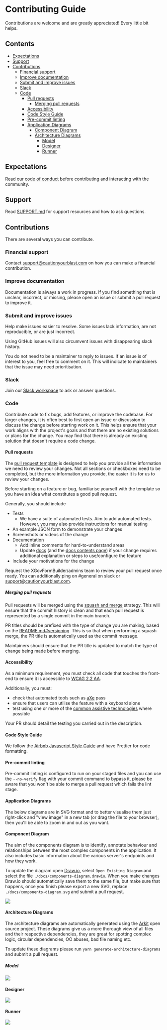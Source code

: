 # Contributing Guide

Contributions are welcome and are greatly appreciated! Every little bit helps.

## Contents

- [Expectations](#expectations)
- [Support](#support)
- [Contributions](#contributions)
  - [Financial support](#financial-support)
  - [Improve documentation](#improve-documentation)
  - [Submit and improve issues](#submit-and-improve-issues)
  - [Slack](#slack)
  - [Code](#code)
    - [Pull requests](#pull-requests)
      - [Merging pull requests](#merging-pull-requests)
    - [Accessibility](#accessibility)
    - [Code Style Guide](#code-style-guide)
    - [Pre-commit linting](#pre-commit-linting)
    - [Application Diagrams](#application-diagrams)
      - [Component Diagram](#component-diagram)
      - [Architecture Diagrams](#architecture-diagrams)
        - [Model](#model)
        - [Designer](#designer)
        - [Runner](#runner)

## Expectations

Read our [code of conduct](./CODE_OF_CONDUCT.md) before contributing and interacting with the community.

## Support

Read [SUPPORT.md](./SUPPORT.md) for support resources and how to ask questions.

## Contributions

There are several ways you can contribute.

### Financial support

Contact [support@cautionyourblast.com](mailto:support@cautionyourblast.com) on how you can make a financial
contribution.

### Improve documentation

Documentation is always a work in progress. If you find something that is unclear, incorrect, or missing, please open an
issue or submit a pull request to improve it.

### Submit and improve issues

Help make issues easier to resolve. Some issues lack information, are not reproducible, or are just incorrect.

Using GitHub issues will also circumvent issues with disappearing slack history.

You do not need to be a maintainer to reply to issues. If an issue is of interest to you, feel free to comment on it.
This will indicate to maintainers that the issue may need prioritisation.

### Slack

Join
our [Slack workspace](https://join.slack.com/t/xgov-digital-form-bld/shared_invite/zt-xn5ltztf-3_oBzZaziV4sCpDDOGuP6Q)
to ask or answer questions.

### Code

Contribute code to fix bugs, add features, or improve the codebase. For larger changes, it is often best to first open
an issue or discussion to discuss the change before starting work on it. This helps ensure that your work aligns with
the project's goals and that there are no existing solutions or plans for the change.
You may find that there is already an existing solution that doesn't require a code change.

#### Pull requests

The [pull request template](./pull_request_template.md) is designed to help you provide all the information we need to
review your changes.
Not all sections or checkboxes need to be completed, but the more information you provide, the easier it is for us to
review your changes.

Before starting on a feature or bug, familiarise yourself with the template so you have an idea what constitutes a good
pull request.

Generally, you should include

- Tests
  - We have a suite of automated tests. Aim to add automated tests. However, you may also provide instructions for
    manual testing
- An example JSON form to demonstrate your changes
- Screenshots or videos of the change
- Documentation
  - Add inline comments for hard-to-understand areas
  - Update [docs](./../docs) (and the [docs contents page](./../docs/contents.md)) if your change requires additional explanation or steps to use/configure the feature
- Include your motivations for the change

Request the XGovFormBuilder/admins team to review your pull request once ready. You can additionally ping on #general on
slack or support@cautionyourblast.com.

##### Merging pull requests

Pull requests will be merged using
the [squash and merge](https://docs.github.com/en/github/collaborating-with-issues-and-pull-requests/about-pull-request-merges#squash-and-merge)
strategy.
This will ensure that the commit history is clean and that each pull request is represented by a single commit in the
main branch.

PR titles should be prefixed with the type of change you are making, based on
the [README.md#versioning](https://github.com/XGovFormBuilder/digital-form-builder?tab=readme-ov-file#versioning).
This is so that when performing a squash merge, the PR title is automatically used as the commit message.

Maintainers should ensure that the PR title is updated to match the type of change being made before merging.

#### Accessibility

As a minimum requirement, you must check all code that touches the front-end to ensure it is accessible
to [WCAG 2.2 AA](https://www.gov.uk/service-manual/helping-people-to-use-your-service/understanding-wcag).

Additionally, you must:

- check that automated tools such as [aXe](https://www.deque.com/axe/) pass
- ensure that users can utilise the feature with a keyboard alone
- test using one or more of
  the [common assistive technologies](https://www.gov.uk/service-manual/technology/testing-with-assistive-technologies#what-to-test)
  where possible

Your PR should detail the testing you carried out in the description.

#### Code Style Guide

We follow the [Airbnb Javascript Style Guide](https://github.com/airbnb/javascript) and have Prettier for code
formatting.

#### Pre-commit linting

Pre-commit linting is configured to run on your staged files and you can use the `--no-verify` flag with your commit
command to bypass it, please be aware that you won't be able to merge a pull request which fails the lint stage.

#### Application Diagrams

The below diagrams are in SVG format and to better visualise them just right-click and "view image" in a new tab (or
drag the file to your browser), then you'll be able to zoom in and out as you want.

#### Component Diagram

The aim of the components diagram is to identify, annotate behaviour and relationships between the most complex
components in the application. It also includes basic information about the various server's endpoints and how they
work.

To update the diagram open [Draw.io](https://app.diagrams.net/), select `Open Existing Diagram` and select the file
`./docs/components-diagram.drawio`.
When you make changes Draw.io should automatically save them to the same file, but make sure that happens, once you
finish please export a new SVG, replace `./docs/components-diagram.svg` and submit a pull request.

<img src="../docs/components-diagram.svg">

#### Architecture Diagrams

The architecture diagrams are automatically generated using the [Arkit](https://github.com/dyatko/arkit) open source
project.
These diagrams give us a more thorough view of all files and their respective dependencies, they are great for spotting
complex logic, circular dependencies, OO abuses, bad file naming etc.

To update these diagrams please run `yarn generate-architecture-diagrams` and submit a pull request.

##### Model

<img src="../docs/model/architecture-diagram.svg">

#### Designer

<img src="../docs/designer/architecture-diagram.svg">

#### Runner

<img src="../docs/runner/architecture-diagram.svg">
